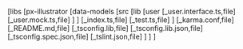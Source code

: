 \[libs \[px-illustrator \[data-models \[src \[lib \[user
\[\_user.interface.ts,file\] \[\_user.mock.ts,file\] \] \]
\[\_index.ts,file\] \[\_test.ts,file\] \] \[\_karma.conf,file\]
\[\_README.md,file\] \[\_tsconfig.lib,file\]
\[\_tsconfig.lib.json,file\] \[\_tsconfig.spec.json,file\]
\[\_tslint.json,file\] \] \] \]
